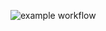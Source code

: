 ![example workflow](https://github.com/aigarzs/hexlet-pytest/actions/workflows/hello-world.yml/badge.svg)
